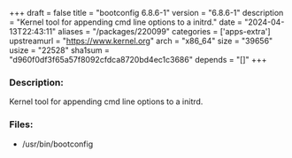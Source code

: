 +++
draft = false
title = "bootconfig 6.8.6-1"
version = "6.8.6-1"
description = "Kernel tool for appending cmd line options to a initrd."
date = "2024-04-13T22:43:11"
aliases = "/packages/220099"
categories = ['apps-extra']
upstreamurl = "https://www.kernel.org"
arch = "x86_64"
size = "39656"
usize = "22528"
sha1sum = "d960f0df3f65a57f8092cfdca8720bd4ec1c3686"
depends = "[]"
+++
### Description: 
Kernel tool for appending cmd line options to a initrd.

### Files: 
* /usr/bin/bootconfig
